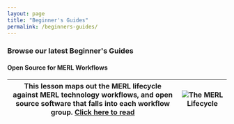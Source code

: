 ```yaml
---
layout: page
title: "Beginner's Guides"
permalink: /beginners-guides/
---
```


### Browse our latest Beginner's Guides

#### Open Source for MERL Workflows 
This lesson maps out the MERL lifecycle against MERL technology workflows, and open source software that falls into each workflow group. [Click here to read](https://github.com/MERLTech/MERL-Center-public/blob/master/learning-content/beginners-guides/open-source-for-MERL-workflows-MERLlifecycle.md)| ![The MERL Lifecycle](https://github.com/MERLTech/MERL-Center-public/blob/master/learning-content/beginners-guides/open-source-for-MERL-workflows-MERLlifecycle.png)
-------- | --------
